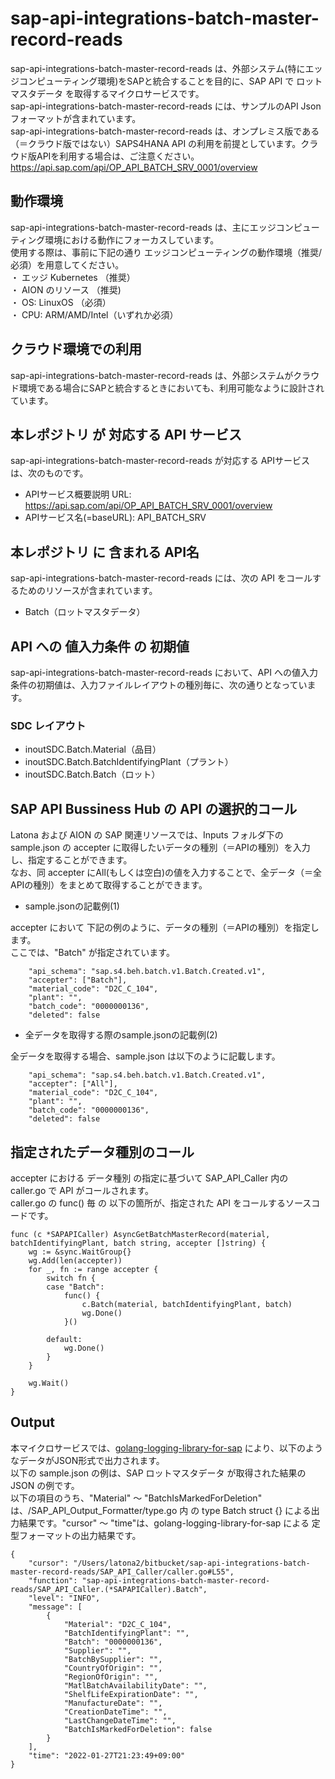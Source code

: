 # sap-api-integrations-batch-master-record-reads     
sap-api-integrations-batch-master-record-reads は、外部システム(特にエッジコンピューティング環境)をSAPと統合することを目的に、SAP API で ロットマスタデータ を取得するマイクロサービスです。  
sap-api-integrations-batch-master-record-reads には、サンプルのAPI Json フォーマットが含まれています。  
sap-api-integrations-batch-master-record-reads は、オンプレミス版である（＝クラウド版ではない）SAPS4HANA API の利用を前提としています。クラウド版APIを利用する場合は、ご注意ください。  
https://api.sap.com/api/OP_API_BATCH_SRV_0001/overview 

## 動作環境  
sap-api-integrations-batch-master-record-reads は、主にエッジコンピューティング環境における動作にフォーカスしています。  
使用する際は、事前に下記の通り エッジコンピューティングの動作環境（推奨/必須）を用意してください。  
・ エッジ Kubernetes （推奨）   
・ AION のリソース （推奨)   
・ OS: LinuxOS （必須）   
・ CPU: ARM/AMD/Intel（いずれか必須）  

## クラウド環境での利用
sap-api-integrations-batch-master-record-reads は、外部システムがクラウド環境である場合にSAPと統合するときにおいても、利用可能なように設計されています。  

## 本レポジトリ が 対応する API サービス
sap-api-integrations-batch-master-record-reads が対応する APIサービス は、次のものです。

* APIサービス概要説明 URL: https://api.sap.com/api/OP_API_BATCH_SRV_0001/overview  
* APIサービス名(=baseURL): API_BATCH_SRV

## 本レポジトリ に 含まれる API名
sap-api-integrations-batch-master-record-reads には、次の API をコールするためのリソースが含まれています。  

* Batch（ロットマスタデータ）

## API への 値入力条件 の 初期値
sap-api-integrations-batch-master-record-reads において、API への値入力条件の初期値は、入力ファイルレイアウトの種別毎に、次の通りとなっています。  

### SDC レイアウト

* inoutSDC.Batch.Material（品目）
* inoutSDC.Batch.BatchIdentifyingPlant（プラント）
* inoutSDC.Batch.Batch（ロット）

## SAP API Bussiness Hub の API の選択的コール

Latona および AION の SAP 関連リソースでは、Inputs フォルダ下の sample.json の accepter に取得したいデータの種別（＝APIの種別）を入力し、指定することができます。  
なお、同 accepter にAll(もしくは空白)の値を入力することで、全データ（＝全APIの種別）をまとめて取得することができます。  

* sample.jsonの記載例(1)  

accepter において 下記の例のように、データの種別（＝APIの種別）を指定します。  
ここでは、"Batch" が指定されています。    
  
```
	"api_schema": "sap.s4.beh.batch.v1.Batch.Created.v1",
	"accepter": ["Batch"],
	"material_code": "D2C_C_104",
	"plant": "",
	"batch_code": "0000000136",
	"deleted": false
```
  
* 全データを取得する際のsample.jsonの記載例(2)  

全データを取得する場合、sample.json は以下のように記載します。  

```
	"api_schema": "sap.s4.beh.batch.v1.Batch.Created.v1",
	"accepter": ["All"],
	"material_code": "D2C_C_104",
	"plant": "",
	"batch_code": "0000000136",
	"deleted": false
```
## 指定されたデータ種別のコール

accepter における データ種別 の指定に基づいて SAP_API_Caller 内の caller.go で API がコールされます。  
caller.go の func() 毎 の 以下の箇所が、指定された API をコールするソースコードです。  

```
func (c *SAPAPICaller) AsyncGetBatchMasterRecord(material, batchIdentifyingPlant, batch string, accepter []string) {
	wg := &sync.WaitGroup{}
	wg.Add(len(accepter))
	for _, fn := range accepter {
		switch fn {
		case "Batch":
			func() {
				c.Batch(material, batchIdentifyingPlant, batch)
				wg.Done()
			}()
	
		default:
			wg.Done()
		}
	}

	wg.Wait()
}
```

## Output  
本マイクロサービスでは、[golang-logging-library-for-sap](https://github.com/latonaio/golang-logging-library-for-sap) により、以下のようなデータがJSON形式で出力されます。   
以下の sample.json の例は、SAP ロットマスタデータ が取得された結果の JSON の例です。  
以下の項目のうち、"Material" ～ "BatchIsMarkedForDeletion" は、/SAP_API_Output_Formatter/type.go 内 の type Batch struct {} による出力結果です。"cursor" ～ "time"は、golang-logging-library-for-sap による 定型フォーマットの出力結果です。    

```
{
	"cursor": "/Users/latona2/bitbucket/sap-api-integrations-batch-master-record-reads/SAP_API_Caller/caller.go#L55",
	"function": "sap-api-integrations-batch-master-record-reads/SAP_API_Caller.(*SAPAPICaller).Batch",
	"level": "INFO",
	"message": [
		{
			"Material": "D2C_C_104",
			"BatchIdentifyingPlant": "",
			"Batch": "0000000136",
			"Supplier": "",
			"BatchBySupplier": "",
			"CountryOfOrigin": "",
			"RegionOfOrigin": "",
			"MatlBatchAvailabilityDate": "",
			"ShelfLifeExpirationDate": "",
			"ManufactureDate": "",
			"CreationDateTime": "",
			"LastChangeDateTime": "",
			"BatchIsMarkedForDeletion": false
		}
	],
	"time": "2022-01-27T21:23:49+09:00"
}
```